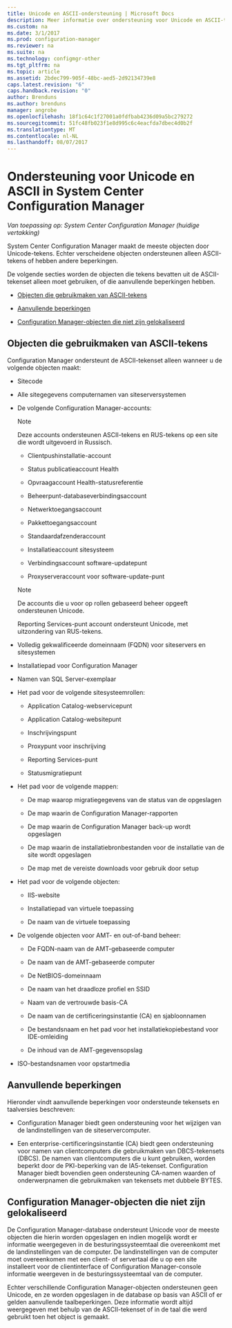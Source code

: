 ```yaml
---
title: Unicode en ASCII-ondersteuning | Microsoft Docs
description: Meer informatie over ondersteuning voor Unicode en ASCII-tekens in System Center Configuration Manager-objecten.
ms.custom: na
ms.date: 3/1/2017
ms.prod: configuration-manager
ms.reviewer: na
ms.suite: na
ms.technology: configmgr-other
ms.tgt_pltfrm: na
ms.topic: article
ms.assetid: 2bdec799-905f-48bc-aed5-2d92134739e8
caps.latest.revision: "6"
caps.handback.revision: "0"
author: Brenduns
ms.author: brenduns
manager: angrobe
ms.openlocfilehash: 18f1c64c1f27001a0fdfbab4236d09a5bc279272
ms.sourcegitcommit: 51fc48fb023f1e8d995c6c4eacfda7dbec4d0b2f
ms.translationtype: MT
ms.contentlocale: nl-NL
ms.lasthandoff: 08/07/2017
---
```

# <a name="unicode-and-ascii-support-in-system-center-configuration-manager"></a>Ondersteuning voor Unicode en ASCII in System Center Configuration Manager

*Van toepassing op: System Center Configuration Manager (huidige vertakking)*

System Center Configuration Manager maakt de meeste objecten door Unicode-tekens. Echter verscheidene objecten ondersteunen alleen ASCII-tekens of hebben andere beperkingen.  

 De volgende secties worden de objecten die tekens bevatten uit de ASCII-tekenset alleen moet gebruiken, of die aanvullende beperkingen hebben.  

-   [Objecten die gebruikmaken van ASCII-tekens](#BKMK_ASCIIchar)  

-   [Aanvullende beperkingen](#BKMK_OtherCharLimitations)  

-   [Configuration Manager-objecten die niet zijn gelokaliseerd](#BKMK_LangNonLocalize)  

##  <a name="BKMK_ASCIIchar"></a>Objecten die gebruikmaken van ASCII-tekens  
 Configuration Manager ondersteunt de ASCII-tekenset alleen wanneer u de volgende objecten maakt:  

-   Sitecode  

-   Alle sitegegevens computernamen van siteserversystemen  

-   De volgende Configuration Manager-accounts:  

    > [!NOTE]  
    >  Deze accounts ondersteunen ASCII-tekens en RUS-tekens op een site die wordt uitgevoerd in Russisch.  

    -   Clientpushinstallatie-account  

    -   Status publicatieaccount Health  

    -   Opvraagaccount Health-statusreferentie  

    -   Beheerpunt-databaseverbindingsaccount  

    -   Netwerktoegangsaccount  

    -   Pakkettoegangsaccount  

    -   Standaardafzenderaccount  

    -   Installatieaccount sitesysteem  

    -   Verbindingsaccount software-updatepunt  

    -   Proxyserveraccount voor software-update-punt  

    > [!NOTE]  
    >  De accounts die u voor op rollen gebaseerd beheer opgeeft ondersteunen Unicode.  
    >   
    >  Reporting Services-punt account ondersteunt Unicode, met uitzondering van RUS-tekens.  

-   Volledig gekwalificeerde domeinnaam (FQDN) voor siteservers en sitesystemen  

-   Installatiepad voor Configuration Manager  

-   Namen van SQL Server-exemplaar  

-   Het pad voor de volgende sitesysteemrollen:  

    -   Application Catalog-webservicepunt  

    -   Application Catalog-websitepunt  

    -   Inschrijvingspunt  

    -   Proxypunt voor inschrijving  

    -   Reporting Services-punt  

    -   Statusmigratiepunt  

-   Het pad voor de volgende mappen:  

    -   De map waarop migratiegegevens van de status van de opgeslagen  

    -   De map waarin de Configuration Manager-rapporten  

    -   De map waarin de Configuration Manager back-up wordt opgeslagen  

    -   De map waarin de installatiebronbestanden voor de installatie van de site wordt opgeslagen  

    -   De map met de vereiste downloads voor gebruik door setup  

-   Het pad voor de volgende objecten:  

    -   IIS-website  

    -   Installatiepad van virtuele toepassing  

    -   De naam van de virtuele toepassing  

-   De volgende objecten voor AMT- en out-of-band beheer:  

    -   De FQDN-naam van de AMT-gebaseerde computer  

    -   De naam van de AMT-gebaseerde computer  

    -   De NetBIOS-domeinnaam  

    -   De naam van het draadloze profiel en SSID  

    -   Naam van de vertrouwde basis-CA  

    -   De naam van de certificeringsinstantie (CA) en sjabloonnamen  

    -   De bestandsnaam en het pad voor het installatiekopiebestand voor IDE-omleiding  

    -   De inhoud van de AMT-gegevensopslag  

-   ISO-bestandsnamen voor opstartmedia  

##  <a name="BKMK_OtherCharLimitations"></a>Aanvullende beperkingen  
 Hieronder vindt aanvullende beperkingen voor ondersteunde tekensets en taalversies beschreven:  

-   Configuration Manager biedt geen ondersteuning voor het wijzigen van de landinstellingen van de siteservercomputer.  

-   Een enterprise-certificeringsinstantie (CA) biedt geen ondersteuning voor namen van clientcomputers die gebruikmaken van DBCS-tekensets (DBCS). De namen van clientcomputers die u kunt gebruiken, worden beperkt door de PKI-beperking van de IA5-tekenset. Configuration Manager biedt bovendien geen ondersteuning CA-namen waarden of onderwerpnamen die gebruikmaken van tekensets met dubbele BYTES.  

##  <a name="BKMK_LangNonLocalize"></a>Configuration Manager-objecten die niet zijn gelokaliseerd  
 De Configuration Manager-database ondersteunt Unicode voor de meeste objecten die hierin worden opgeslagen en indien mogelijk wordt er informatie weergegeven in de besturingssysteemtaal die overeenkomt met de landinstellingen van de computer. De landinstellingen van de computer moet overeenkomen met een client- of servertaal die u op een site installeert voor de clientinterface of Configuration Manager-console informatie weergeven in de besturingssysteemtaal van de computer.  

 Echter verschillende Configuration Manager-objecten ondersteunen geen Unicode, en ze worden opgeslagen in de database op basis van ASCII of er gelden aanvullende taalbeperkingen. Deze informatie wordt altijd weergegeven met behulp van de ASCII-tekenset of in de taal die werd gebruikt toen het object is gemaakt.  
